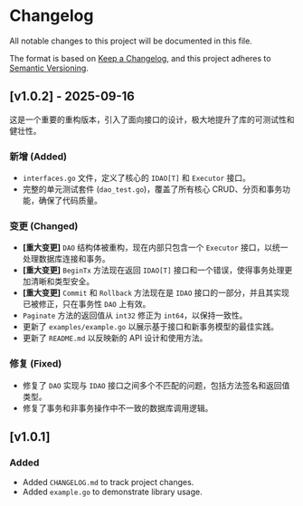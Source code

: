# Changelog

All notable changes to this project will be documented in this file.

The format is based on [Keep a Changelog](https://keepachangelog.com/en/1.0.0/),
and this project adheres to [Semantic Versioning](https://semver.org/spec/v2.0.0.html).

## [v1.0.2] - 2025-09-16

这是一个重要的重构版本，引入了面向接口的设计，极大地提升了库的可测试性和健壮性。

### 新增 (Added)

- `interfaces.go` 文件，定义了核心的 `IDAO[T]` 和 `Executor` 接口。
- 完整的单元测试套件 (`dao_test.go`)，覆盖了所有核心 CRUD、分页和事务功能，确保了代码质量。

### 变更 (Changed)

- **[重大变更]** `DAO` 结构体被重构，现在内部只包含一个 `Executor` 接口，以统一处理数据库连接和事务。
- **[重大变更]** `BeginTx` 方法现在返回 `IDAO[T]` 接口和一个错误，使得事务处理更加清晰和类型安全。
- **[重大变更]** `Commit` 和 `Rollback` 方法现在是 `IDAO` 接口的一部分，并且其实现已被修正，只在事务性 `DAO` 上有效。
- `Paginate` 方法的返回值从 `int32` 修正为 `int64`，以保持一致性。
- 更新了 `examples/example.go` 以展示基于接口和新事务模型的最佳实践。
- 更新了 `README.md` 以反映新的 API 设计和使用方法。

### 修复 (Fixed)

- 修复了 `DAO` 实现与 `IDAO` 接口之间多个不匹配的问题，包括方法签名和返回值类型。
- 修复了事务和非事务操作中不一致的数据库调用逻辑。

## [v1.0.1]
### Added
- Added `CHANGELOG.md` to track project changes.
- Added `example.go` to demonstrate library usage.